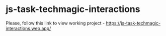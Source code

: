 # js-task-techmagic-interactions

Please, follow this link to view working project - https://js-task-techmagic-interactions.web.app/
